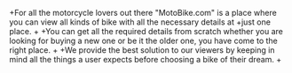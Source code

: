 +For all the motorcycle lovers out there "MotoBike.com" is a place where you can view all kinds of bike with all the necessary details at +just one place.
+
+You can get all the required details from scratch whether you are looking for buying a new one or be it the older one, you have come to the right place.
+
+We provide the best solution to our viewers by keeping in mind all the things a user expects before choosing a bike of their dream.
+
